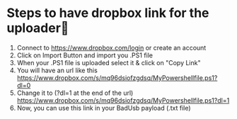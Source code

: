 # Steps to have dropbox link for the uploader🐬
1. Connect to https://www.dropbox.com/login or create an account 
2. Click on Import Button and import you .PS1 file
3. When your .PS1 file is uploaded select it & click on "Copy Link"
4. You will have an url like this https://www.dropbox.com/s/mq96dsiofzgdsq/MyPowershellfile.ps1?dl=0
5. Change it to (?dl=1 at the end of the url)
https://www.dropbox.com/s/mq96dsiofzgdsq/MyPowershellfile.ps1?dl=1
6. Now, you can use this link in your BadUsb payload (.txt file)